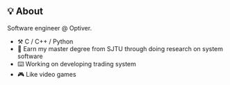 ## 💡 About

Software engineer @ Optiver.

- ⚒️ C / C++ / Python
- 🔭 Earn my master degree from SJTU through doing research on system software
- ⌨️ Working on developing trading system
- :video_game: Like video games
